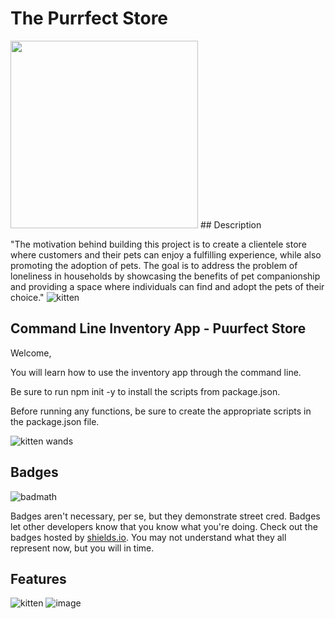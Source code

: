 # The Purrfect Store
<img src="https://github.com/JackieC1993/JackieC1993/assets/131386755/4df120cf-4703-40fd-a42d-4b4c9601af5c" width ="300"/>
## Description

"The motivation behind building this project is to create a clientele store where customers and their pets can enjoy a fulfilling experience, while also promoting the adoption of pets. The goal is to address the problem of loneliness in households by showcasing the benefits of pet companionship and providing a space where individuals can find and adopt the pets of their choice."
![kitten](https://github.com/JackieC1993/JackieC1993/assets/131386755/168c8815-032e-451d-8396-372992337dc7)
 ## Command Line Inventory App - Puurfect Store
Welcome,

You will learn how to use the inventory app through the command line. 

Be sure to run npm init -y to install the scripts from package.json.

Before running any functions, be sure to create the appropriate scripts in the package.json file. 

![kitten wands](https://github.com/JackieC1993/JackieC1993/assets/131386755/e3bf8e11-b44f-4238-8e66-e8926fb7d3a0)


## Badges

![badmath](https://img.shields.io/github/languages/top/lernantino/badmath)

Badges aren't necessary, per se, but they demonstrate street cred. Badges let other developers know that you know what you're doing. Check out the badges hosted by [shields.io](https://shields.io/). You may not understand what they all represent now, but you will in time.

## Features

![kitten](https://github.com/JackieC1993/JackieC1993/assets/131386755/c3825de2-e129-47d1-a48f-3908f836f88d)
![image](https://github.com/JackieC1993/JackieC1993/assets/131386755/548099c2-dca6-43bc-9121-40450234f048)

